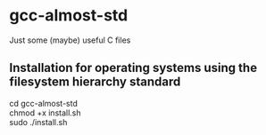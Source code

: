 # gcc-almost-std
Just some (maybe) useful C files
## Installation for operating systems using the filesystem hierarchy standard
cd gcc-almost-std<br />
chmod +x install.sh<br />
sudo ./install.sh<br />
